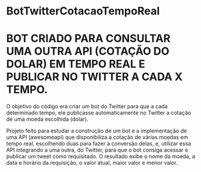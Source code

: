 # BotTwitterCotacaoTempoReal

# BOT CRIADO PARA CONSULTAR UMA OUTRA API (COTAÇÃO DO DOLAR) EM TEMPO REAL E PUBLICAR NO TWITTER A CADA X TEMPO.

O objetivo do código era criar um bot do Twitter para que a cada determinado tempo, ele publicasse automaticamente no Twitter a cotação de uma moeda escolhida (dolar). 

Projeto feito para estudar a construção de um bot e a implementação de uma API (awesomeapi) que disponibiliza a cotação de várias moedas em tempo real, escolhendo duas para fazer a conversão delas, e, utilizar essa API integrando a uma outra, do Twitter, para que o bot consiga acessar e publicar um tweet como requisitado. 
O resultado exibe o nome da moeda, a data e horário da requisição, o valor atual, maior valor e menor valor.
